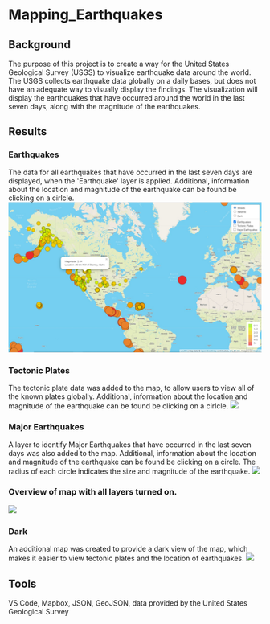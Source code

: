 # Mapping_Earthquakes

## Background
The purpose of this project is to create a way for the  United States Geological Survey (USGS) to visualize earthquake data around the world. The USGS collects earthquake data globally on a daily bases, but does not have an adequate way to visually display the findings. The visualization will display the earthquakes that have occurred around the world in the last seven days, along with the magnitude of the earthquakes. 

## Results

### Earthquakes
The data for all earthquakes that have occurred in the last seven days are displayed, when the 'Earthquake' layer is applied. Additional, information about the location and magnitude of the earthquake can be found be clicking on a cirlcle. 
![](Earthquake_Challenge/static/images//earthquakes.jpg)

### Tectonic Plates
The tectonic plate data was added to the map, to allow users to view all of the known plates globally.  Additional, information about the location and magnitude of the earthquake can be found be clicking on a cirlcle. 
![](static/images//tectonic.jpg)

### Major Earthquakes
A layer to identify Major Earthquakes that have occurred in the last seven days was also added to the map. Additional, information about the location and magnitude of the earthquake can be found be clicking on a circle. The radius of each circle indicates the size and magnitude of the earthquake. 
![](static/images//major.jpg)

### Overview of map with all layers turned on. 
![](static/images//Streets.jpg)

### Dark 
An additional map was created to provide a dark view of the map, which makes it easier to view tectonic plates and the location of earthquakes.
![](static/images//dark.jpg)

##  Tools
VS Code, Mapbox, JSON, GeoJSON, data provided by the United States Geological Survey
